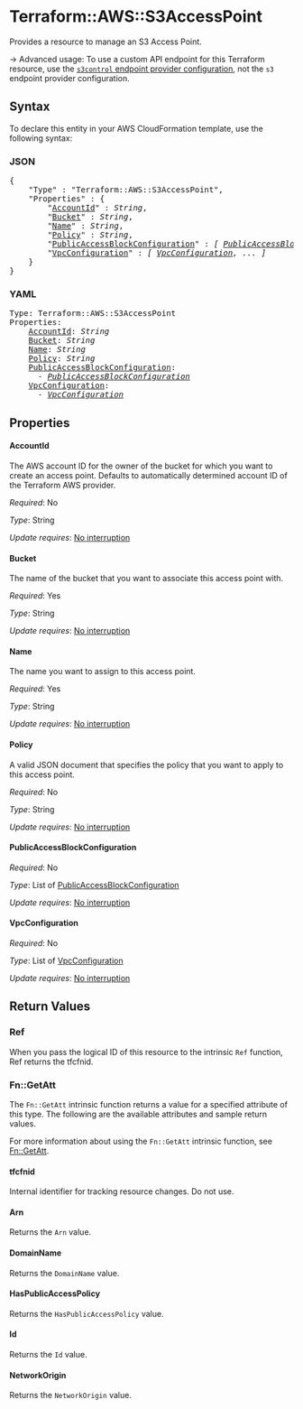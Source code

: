 # Terraform::AWS::S3AccessPoint

Provides a resource to manage an S3 Access Point.

-> Advanced usage: To use a custom API endpoint for this Terraform resource, use the [`s3control` endpoint provider configuration](/docs/providers/aws/index.html#s3control), not the `s3` endpoint provider configuration.

## Syntax

To declare this entity in your AWS CloudFormation template, use the following syntax:

### JSON

<pre>
{
    "Type" : "Terraform::AWS::S3AccessPoint",
    "Properties" : {
        "<a href="#accountid" title="AccountId">AccountId</a>" : <i>String</i>,
        "<a href="#bucket" title="Bucket">Bucket</a>" : <i>String</i>,
        "<a href="#name" title="Name">Name</a>" : <i>String</i>,
        "<a href="#policy" title="Policy">Policy</a>" : <i>String</i>,
        "<a href="#publicaccessblockconfiguration" title="PublicAccessBlockConfiguration">PublicAccessBlockConfiguration</a>" : <i>[ <a href="publicaccessblockconfiguration.md">PublicAccessBlockConfiguration</a>, ... ]</i>,
        "<a href="#vpcconfiguration" title="VpcConfiguration">VpcConfiguration</a>" : <i>[ <a href="vpcconfiguration.md">VpcConfiguration</a>, ... ]</i>
    }
}
</pre>

### YAML

<pre>
Type: Terraform::AWS::S3AccessPoint
Properties:
    <a href="#accountid" title="AccountId">AccountId</a>: <i>String</i>
    <a href="#bucket" title="Bucket">Bucket</a>: <i>String</i>
    <a href="#name" title="Name">Name</a>: <i>String</i>
    <a href="#policy" title="Policy">Policy</a>: <i>String</i>
    <a href="#publicaccessblockconfiguration" title="PublicAccessBlockConfiguration">PublicAccessBlockConfiguration</a>: <i>
      - <a href="publicaccessblockconfiguration.md">PublicAccessBlockConfiguration</a></i>
    <a href="#vpcconfiguration" title="VpcConfiguration">VpcConfiguration</a>: <i>
      - <a href="vpcconfiguration.md">VpcConfiguration</a></i>
</pre>

## Properties

#### AccountId

The AWS account ID for the owner of the bucket for which you want to create an access point. Defaults to automatically determined account ID of the Terraform AWS provider.

_Required_: No

_Type_: String

_Update requires_: [No interruption](https://docs.aws.amazon.com/AWSCloudFormation/latest/UserGuide/using-cfn-updating-stacks-update-behaviors.html#update-no-interrupt)

#### Bucket

The name of the bucket that you want to associate this access point with.

_Required_: Yes

_Type_: String

_Update requires_: [No interruption](https://docs.aws.amazon.com/AWSCloudFormation/latest/UserGuide/using-cfn-updating-stacks-update-behaviors.html#update-no-interrupt)

#### Name

The name you want to assign to this access point.

_Required_: Yes

_Type_: String

_Update requires_: [No interruption](https://docs.aws.amazon.com/AWSCloudFormation/latest/UserGuide/using-cfn-updating-stacks-update-behaviors.html#update-no-interrupt)

#### Policy

A valid JSON document that specifies the policy that you want to apply to this access point.

_Required_: No

_Type_: String

_Update requires_: [No interruption](https://docs.aws.amazon.com/AWSCloudFormation/latest/UserGuide/using-cfn-updating-stacks-update-behaviors.html#update-no-interrupt)

#### PublicAccessBlockConfiguration

_Required_: No

_Type_: List of <a href="publicaccessblockconfiguration.md">PublicAccessBlockConfiguration</a>

_Update requires_: [No interruption](https://docs.aws.amazon.com/AWSCloudFormation/latest/UserGuide/using-cfn-updating-stacks-update-behaviors.html#update-no-interrupt)

#### VpcConfiguration

_Required_: No

_Type_: List of <a href="vpcconfiguration.md">VpcConfiguration</a>

_Update requires_: [No interruption](https://docs.aws.amazon.com/AWSCloudFormation/latest/UserGuide/using-cfn-updating-stacks-update-behaviors.html#update-no-interrupt)

## Return Values

### Ref

When you pass the logical ID of this resource to the intrinsic `Ref` function, Ref returns the tfcfnid.

### Fn::GetAtt

The `Fn::GetAtt` intrinsic function returns a value for a specified attribute of this type. The following are the available attributes and sample return values.

For more information about using the `Fn::GetAtt` intrinsic function, see [Fn::GetAtt](https://docs.aws.amazon.com/AWSCloudFormation/latest/UserGuide/intrinsic-function-reference-getatt.html).

#### tfcfnid

Internal identifier for tracking resource changes. Do not use.

#### Arn

Returns the <code>Arn</code> value.

#### DomainName

Returns the <code>DomainName</code> value.

#### HasPublicAccessPolicy

Returns the <code>HasPublicAccessPolicy</code> value.

#### Id

Returns the <code>Id</code> value.

#### NetworkOrigin

Returns the <code>NetworkOrigin</code> value.

